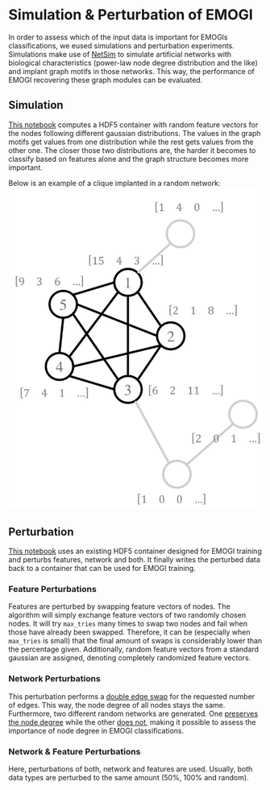 # Simulation & Perturbation of EMOGI
In order to assess which of the input data is important for EMOGIs classifications, we eused simulations and perturbation
experiments. Simulations make use of [NetSim](https://github.com/schulter/NetSim) to simulate artificial networks with
biological characteristics (power-law node degree distribution and the like) and implant graph motifs in those networks.
This way, the performance of EMOGI recovering these graph modules can be evaluated.

## Simulation
[This notebook](EMOGI_preprocessing_NetSim_modules.ipynb) computes a HDF5 container with random feature vectors for the nodes
following different gaussian distributions. The values in the graph motifs get values from one distribution while the rest
gets values from the other one. The closer those two distributions are, the harder it becomes to classify based on features
alone and the graph structure becomes more important.

Below is an example of a clique implanted in a random network:
![Cliques implanted in a random network](cliques_example.png)

## Perturbation
[This notebook](EMOGI_perturbation_setup.ipynb) uses an existing HDF5 container designed for EMOGI training and perturbs features, network and both. It finally writes the perturbed data back to a container that can be used for EMOGI training.
### Feature Perturbations
Features are perturbed by swapping feature vectors of nodes. The algorithm will simply exchange feature vectors of two randomly chosen nodes. It will try `max_tries` many times to swap two nodes and fail when those have already been swapped. Therefore, it can be (especially when `max_tries` is small) that the final amount of swaps is considerably lower than the percentage given.
Additionally, random feature vectors from a standard gaussian are assigned, denoting completely randomized feature vectors.

### Network Perturbations
This perturbation performs a [double edge swap](https://networkx.github.io/documentation/networkx-1.9/reference/generated/networkx.algorithms.swap.double_edge_swap.html) for the requested number of edges. This way, the node degree of all nodes stays the same. Furthermore, two different random networks are generated. One [preserves the node degree](https://networkx.github.io/documentation/networkx-1.10/reference/generated/networkx.generators.degree_seq.expected_degree_graph.html#networkx.generators.degree_seq.expected_degree_graph) while the other [does not](https://networkx.github.io/documentation/networkx-1.10/reference/generated/networkx.generators.random_graphs.powerlaw_cluster_graph.html), making it possible to assess the importance of node degree in EMOGI classifications.

### Network & Feature Perturbations
Here, perturbations of both, network and features are used. Usually, both data types are perturbed to the same amount (50%, 100% and random).
